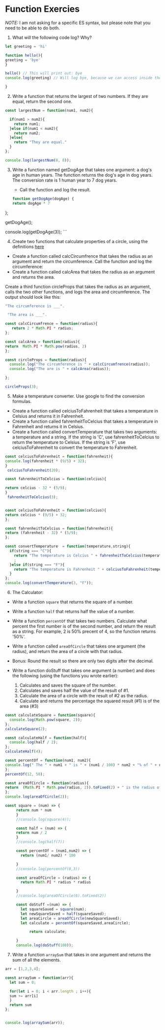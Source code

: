 # Function Exercies
_NOTE:_ I am not asking for a specific ES syntax, but please note that you need to be able to do both.

1. What will the following code log? Why?
  ```js
let greeting = 'hi'

function hello(){
  greeting = 'bye'
}

hello() // This will print out: bye
console.log(greeting) // Will log bye, because we can access inside the function in that way we re-assign the value of greeting. If the function was declare with a variable so that is a local scope.

}

  ```

 2. Write a function that returns the largest of two numbers. If they are equal, return the second one.

 ```js
 const largestNum = function(num1, num2){

   if(num1 > num2){
     return num1;
   }else if(num1 < num2){
     return num2;
   }else{
     return "They are equal."
   }
 };

 console.log(largestNum(8, 8));
 ```

 3. Write a function named getDogAge that takes one argument: a dog's age in human years. The function returns the dog's age in dog years. The conversion rate is 1 human year to 7 dog years.

    * Call the function and log the result.

    ```js
    function getDogAge(dogAge) {
    return dogAge * 7
  };

  getDogAge();

  console.log(getDogAge(3));
    ```

4. Create two functions that calculate properties of a circle, using the definitions [here](http://math2.org/math/geometry/circles.htm)

  * Create a function called calcCircumfrence that takes the radius as an argument and return the circumference. Call the function and log the circumference:
  * Create a function called calcArea that takes the radius as an argument and returns the area.

Create a third function circleProps that takes the radius as an argument, calls the two other functions, and logs the area and circumference. The output should look like this:

```js
"The circumference is ___".

 "The area is ___".

```

```js
const calcCircumfrence = function(radius){
   return 2 * Math.PI * radius;
};

const calcArea = function(radius){
return  Math.PI * Math.pow(radius, 2)
};

const circleProps = function(radius){
  console.log("The circumference is " + calcCircumfrence(radius));
  console.log("The are is " + calcArea(radius));

};

circleProps(3);
```

5. Make a temperature converter. Use google to find the conversion formulas.

  * Create a function called celciusToFahrenheit that takes a temperature in Celsius and returns it in Fahrenheit.
  * Create a function called fahrenheitToCelcius that takes a temperature in Fahrenheit and returns it in Celsius.
  * Create a function called convertTemperature that takes two arguments: a temperature and a string. If the string is 'C', use fahrenheitToCelcius to return the temperature to Celsius. If the string is 'F', use celciusToFahrenheit to convert the temperature to Fahrenheit.

```js
const celciusToFahrenheit = function(fahrenheit){
console.log(fahrenheit * (9/5) + 32);
}
 celciusToFahrenheit(20);

const fahrenheitToCelcius = function(celcius){

return celcius - 32 * (5/9);
}
 fahrenheitToCelcius(3);
```

```js

const celciusToFahrenheit = function(celcius){
return celcius * (9/5) + 32;
};

const fahrenheitToCelcius = function(fahrenheit){
return (fahrenheit - 32) * (5/9);
};

const convertTemperature  = function(temperature,string){
  if(string === "C"){
    return "The temperature is Celcius " + fahrenheitToCelcius(temperature) + " C.";
    ;
  }else if(string === "F"){
    return "The temperature is Fahrenheit " + celciusToFahrenheit(temperature) + " F.";
  }
};
console.log(convertTemperature(3, "F"));
```

6. The Calculator:

  * Write a function `square` that returns the square of a number.
  * Write a function `half` that returns half the value of a number.
  * Write a function `percentOf` that takes two numbers. Calculate what percent the first number is of the second number, and return the result as a string. For example, 2 is 50% precent of 4, so the function returns '50%'.
  * Write a function called `areaOfCircle` that takes one argument (the radius), and return the area of a circle with that radius.
  * Bonus: Round the result so there are only two digits after the decimal.

  * Write a function doStuff that takes one argument (a number) and does the following (using the functions you wrote earlier):
      1. Calculates and saves the square of the number.
      2. Calculates and saves half the value of the result of #1.
      3. Calculate the area of a circle with the result of #2 as the radius.
      4. Calculate and returns the percentage the squared result (#1) is of the area (#3)

  ```js
  const calculateSquare = function(square){
    console.log(Math.pow(square, 2));
  };
calculateSquare(2);

  const calculateHalf = function(half){
    console.log(half / 2);
  };
calculateHalf(4);

const percentOf = function(num1, num2){
  console.log(" The " + num1 + " is " + (num1 / 100) * num2 + "% of " + num2);
};
percentOf(12, 50);

const areaOfCircle = function(radius){
  return  (Math.PI * Math.pow(radius, 2)).toFixed(2) + " is the radius of " + radius ; // This have the BONUS to.toFixed()
};
console.log(areaOfCircle(2));
  ```
```js
const square = (num) => {
     return num * num
     }
     //console.log(square(4));

     const half = (num) => {
     return num / 2
     }
     //console.log(half(7))

     const percentOf = (num1,num2) => {
       return (num1/ num2) * 100

     }
     //console.log(percentOf(8,3))

     const areaOfCircle = (radius) => {
       return Math.PI * radius * radius

     }
     //console.log(areaOfCircle(6).toFixed(2))

     const doStuff =(num) => {
       let squareSaved = square(num);
       let newSquareSaved = half(squareSaved);
       let areaCircle = areaOfCircle(newSquareSaved);
       let calculate = percentOf(squareSaved,areaCircle);

           return calculate;

     }
     console.log(doStuff(100));
```

7. Write a function `arraySum` that takes in one argument and returns the sum of all the elements.
```js
arr = [1,2,3,4];

const arraySum = function(arr){
  let sum = 0;

  for(let i = 0; i < arr.length ; i++){
  sum += arr[i]
  }
  return sum
};


console.log(arraySum(arr));
```
